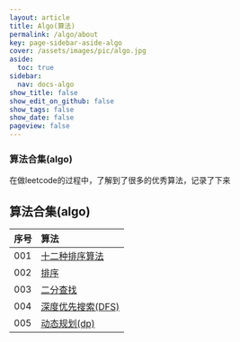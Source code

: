 ```yaml
---
layout: article
title: Algo(算法)
permalink: /algo/about
key: page-sidebar-aside-algo
cover: /assets/images/pic/algo.jpg
aside:
  toc: true
sidebar:
  nav: docs-algo
show_title: false
show_edit_on_github: false
show_tags: false
show_date: false
pageview: false
---
```

<style>
  .hero-example p {
    margin: .5rem 0;
  }
  .hero-example--height {
    height: 500px;
  }
  .hero-fill-example {
    background-color: #ccc;
  }
  .hero-fill-example--dark {
    background-color: #123;
  }
  .hero-bg-image-example {
    background-image: url("/docs/assets/images/cover1.jpg");
  }
  .hero-bg-image-example--linear-gradient {
    background-image: linear-gradient(135deg, rgba(255, 69, 0, .5), rgba(255, 197, 0, .2)), url("/docs/assets/images/cover1.jpg");
  }
</style>

<div class="hero hero-example hero--dark hero-bg-image-example my-3">
  <div class="hero__content">
    <h3>算法合集(algo)</h3>
    <p>在做leetcode的过程中，了解到了很多的优秀算法，记录了下来</p>
  </div>
</div>

## 算法合集(algo)

|序号| 算法 |
| :-----| :-----|
|001| [十二种排序算法](/algo/2020/0331/011) |
|002| [排序](/alog/2020/0421/001)  |
|003| [二分查找](/alog/2020/0422/002)  |
|004| [深度优先搜索(DFS)](/alog/2020/0423/003)  |
|005| [动态规划(dp)](/alog/2020/0427/004)

